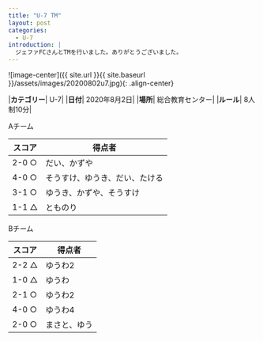 ```yaml
---
title: "U-7 TM"
layout: post
categories:
  - U-7
introduction: |
  ジェファFCさんとTMを行いました。ありがとうございました。
---
```


![image-center]({{ site.url }}{{ site.baseurl }}/assets/images/20200802u7.jpg){: .align-center}

|**カテゴリー**| U-7|
|**日付**| 2020年8月2日|
|**場所**| 総合教育センター|
|**ルール**| 8人制10分|

Aチーム

|スコア|得点者|
|---|----|
|2-0 ○|だい、かずや|
|4-0 ○|そうすけ、ゆうき、だい、たける|
|3-1 ○|ゆうき、かずや、そうすけ|
|1-1 △|とものり|

Bチーム

|スコア|得点者|
|---|----|
|2-2 △|ゆうわ2|
|1-0 △|ゆうわ|
|2-1 ○|ゆうわ2|
|4-0 ○|ゆうわ4|
|2-0 ○|まさと、ゆう|
